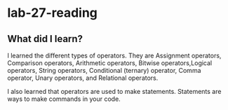 # lab-27-reading

## What did I learn?
I learned the different types of operators. They are Assignment operators, Comparison operators, Arithmetic operators, Bitwise operators,Logical operators,
String operators, Conditional (ternary) operator, Comma operator, Unary operators, and Relational operators.

I also learned that operators are used to make statements. Statements are ways to make commands in your code.








